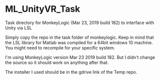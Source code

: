 # ML_UnityVR_Task
 Task directory for MonkeyLogic (Mar 23, 2019 build 182) to interface with Unity via LSL

Simply copy the repo in the task folder of monkeylogic. Keep in mind that the LSL library for Matlab was compiled for a 64bit windows 10 machine. You might need to recompile for your specific system. 

I'm using MonkeyLogic version Mar 23 2019 build 182. But I didn't change the source so it should work on anything after that. 

The installer I used should be in the gdrive link of the Temp repo. 
